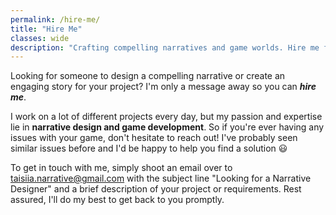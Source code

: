 ```yaml
---
permalink: /hire-me/
title: "Hire Me"
classes: wide
description: "Crafting compelling narratives and game worlds. Hire me for captivating narratives and game development expertise. Let's bring your project to life!"
---
```


Looking for someone to design a compelling narrative or create an engaging story for your project? I'm only a message away so you can _**hire me**_.

I work on a lot of different projects every day, but my passion and expertise lie in **narrative design and game development**. So if you're ever having any issues with your game, don't hesitate to reach out! I've probably seen similar issues before and I'd be happy to help you find a solution 😃

To get in touch with me, simply shoot an email over to [taisiia.narrative@gmail.com](mailto:taisiia.narrative@gmail.com) with the subject line "Looking for a Narrative Designer" and a brief description of your project or requirements. Rest assured, I'll do my best to get back to you promptly.
